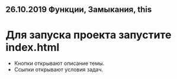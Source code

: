 ## 26.10.2019 Функции, Замыкания, this

# Для запуска проекта запустите index.html
- Кнопки открывают описание темы.  
- Ссылки открывают условия задач.  